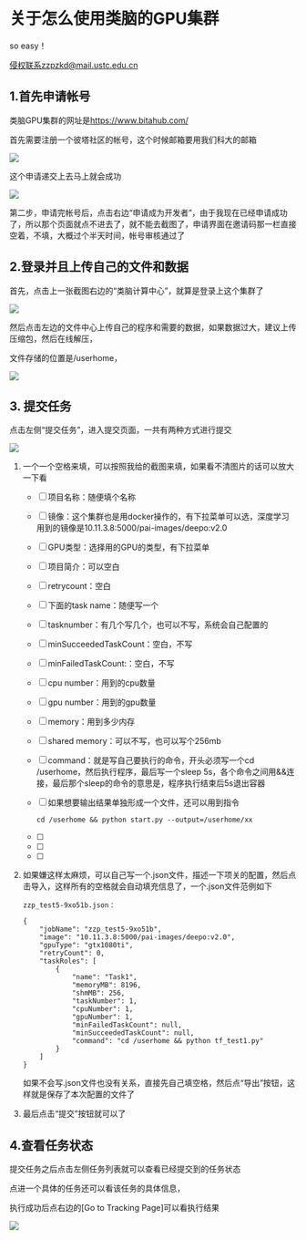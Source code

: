 # 关于怎么使用类脑的GPU集群

so easy！

侵权联系zzpzkd@mail.ustc.edu.cn

## 1.首先申请帐号

类脑GPU集群的网址是<https://www.bitahub.com/>

首先需要注册一个彼塔社区的帐号，这个时候邮箱要用我们科大的邮箱

![](tyima/b2.png)

这个申请递交上去马上就会成功

![](tyima/b1.png)

第二步，申请完帐号后，点击右边“申请成为开发者”，由于我现在已经申请成功了，所以那个页面就点不进去了，就不能去截图了，申请界面在邀请码那一栏直接空着，不填，大概过个半天时间，帐号审核通过了

## 2.登录并且上传自己的文件和数据

首先，点击上一张截图右边的“类脑计算中心”，就算是登录上这个集群了

![](tyima/b3.png)

然后点击左边的文件中心上传自己的程序和需要的数据，如果数据过大，建议上传压缩包，然后在线解压，

文件存储的位置是/userhome，

![](tyima/b4.png)

## 3. 提交任务

点击左侧“提交任务”，进入提交页面，一共有两种方式进行提交

![](tyima/b5.png)

1. 一个一个空格来填，可以按照我给的截图来填，如果看不清图片的话可以放大一下看

   - [ ] 项目名称：随便填个名称

   - [ ] 镜像：这个集群也是用docker操作的，有下拉菜单可以选，深度学习用到的镜像是10.11.3.8:5000/pai-images/deepo:v2.0

   - [ ] GPU类型：选择用的GPU的类型，有下拉菜单

   - [ ] 项目简介：可以空白

   - [ ] retrycount：空白

   - [ ] 下面的task name：随便写一个

   - [ ] tasknumber：有几个写几个，也可以不写，系统会自己配置的

   - [ ] minSucceededTaskCount：空白，不写

   - [ ] minFailedTaskCount:：空白，不写

   - [ ] cpu number：用到的cpu数量

   - [ ] gpu number：用到的gpu数量

   - [ ] memory：用到多少内存

   - [ ] shared memory：可以不写，也可以写个256mb

   - [ ] command：就是写自己要执行的命令，开头必须写一个cd /userhome，然后执行程序，最后写一个sleep 5s，各个命令之间用&&连接，最后那个sleep的命令的意思是，程序执行结束后5s退出容器

   - [ ] 如果想要输出结果单独形成一个文件，还可以用到指令

     ```
     cd /userhome && python start.py --output=/userhome/xx
     ```

     

   - [ ] 

   - [ ] 

   - [ ] 

2. 如果嫌这样太麻烦，可以自己写一个.json文件，描述一下项关的配置，然后点击导入，这样所有的空格就会自动填充信息了，一个.json文件范例如下

   ```
   zzp_test5-9xo51b.json：
   
   {
       "jobName": "zzp_test5-9xo51b",
       "image": "10.11.3.8:5000/pai-images/deepo:v2.0",
       "gpuType": "gtx1080ti",
       "retryCount": 0,
       "taskRoles": [
           {
               "name": "Task1",
               "memoryMB": 8196,
               "shmMB": 256,
               "taskNumber": 1,
               "cpuNumber": 1,
               "gpuNumber": 1,
               "minFailedTaskCount": null,
               "minSucceededTaskCount": null,
               "command": "cd /userhome && python tf_test1.py"
           }
       ]
   }
   ```

   如果不会写.json文件也没有关系，直接先自己填空格，然后点“导出”按钮，这样就是保存了本次配置的文件了

3. 最后点击“提交”按钮就可以了

## 4.查看任务状态

提交任务之后点击左侧任务列表就可以查看已经提交到的任务状态

点进一个具体的任务还可以看该任务的具体信息，

执行成功后点右边的[Go to Tracking Page]可以看执行结果

![](tyima/b6.png)
